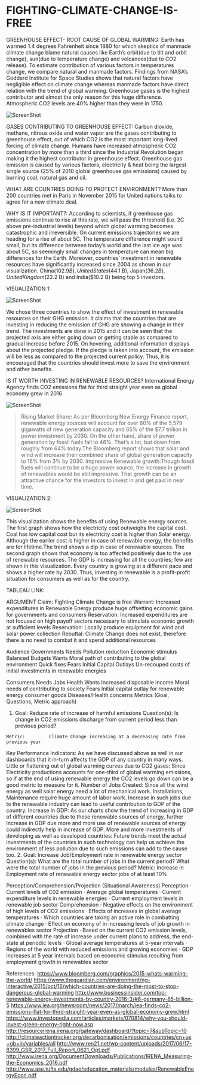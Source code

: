 # FIGHTING-CLIMATE-CHANGE-IS-FREE

GREENHOUSE EFFECT- ROOT CAUSE OF GLOBAL WARMING:
Earth has warmed 1.4 degrees Fahrenheit since 1880 for which skeptics of manmade climate change blame natural causes like Earth’s orbit(due to tilt and orbit change), sun(due to temperature change) and volcanoes(due to CO2 release). 
To estimate contribution of various factors in temperatures change, we compare natural and manmade factors. Findings from NASA’s Goddard Institute for Space Studies shows that natural factors have negligible effect on climate change whereas manmade factors have direct relation with the trend of global warming. Greenhouse gases is the highest contributor and almost the only reason for this huge difference. Atmospheric CO2 levels are 40% higher than they were in 1750.

![ScreenShot](https://user-images.githubusercontent.com/32226479/33513112-2c380a9e-d6f1-11e7-97f8-a3841febbafb.png)

GASES CONTRIBUTING TO GREENHOUSE EFFECT:
Carbon dioxide, methane, nitrous oxide and water vapor are the gases contributing to greenhouse effect, out of which CO2 is the most important long-lived forcing of climate change. Humans have increased atmospheric CO2 concentration by more than a third since the Industrial Revolution began making it the highest contributor in greenhouse effect.
Greenhouse gas emission is caused by various factors, electricity & heat being the largest single source (25% of 2010 global greenhouse gas emissions) caused by burning coal, natural gas and oil.

WHAT ARE COUNTRIES DOING TO PROTECT ENVIRONMENT?
More than 200 countries met in Paris in November 2015 for United nations talks to agree for a new climate deal. 

WHY IS IT IMPORTANT?: According to scientists, if greenhouse gas emissions continue to rise at this rate, we will pass the threshold (i.e. 2C above pre-industrial levels) beyond which global warming becomes catastrophic and irreversible. On current emissions trajectories we are heading for a rise of about 5C. The temperature difference might sound small, but its difference between today’s world and the last ice age was about 5C, so seemingly small changes in temperature can mean big differences for the Earth.
Moreover, countries’ investment in renewable resources have significantly increased since 2004 as shown in our visualization. China($102.9 B), United States($44.1 B), Japan($36.2 B), United Kingdom($22.2 B) and India($10.2 B) being top 5 investors.

VISUALIZATION 1:

![ScreenShot](https://user-images.githubusercontent.com/32226479/33513124-6595eaea-d6f1-11e7-995a-9f2615943ce8.png)

We chose three countries to show the effect of investment in renewable resources on their GHG emission. It claims that the countries that are investing in reducing the emission of GHG are showing a change in their trend. The investments are done in 2015 and it can be seen that the projected axis are either going down or getting stable as compared to gradual increase before 2015. On hovering, additional information displays about the projected pledge. If the pledge is taken into account, the emission will be less as compared to the projected current policy. Thus, it is encouraged that the countries should invest more to save the environment and other benefits.

IS IT WORTH INVESTING IN RENEWABLE RESOURCES?
International Energy Agency finds CO2 emissions flat for third straight year even as global economy grew in 2016

![ScreenShot](https://user-images.githubusercontent.com/32226479/33513144-8324b94c-d6f1-11e7-8810-088abd2af977.png)

> Rising Market Share: As per Bloomberg New Energy Finance report, renewable energy sources will account for over 60% of the 5,579 gigawatts of new generation capacity and 65% of the $7.7 trillion in power investment by 2030. On the other hand, share of power generation by fossil fuels fall to 46%. That’s a lot, but down from roughly from 64% today.The Bloomberg report shows that solar and wind will increase their combined share of global generation capacity to 16% from 3% by 2030.
> Impressive Renewable growth:Though  fossil fuels will continue to be a huge power source, the increase in growth of renewables would be still impressive. That growth can be an attractive chance for the investors to invest in and get paid in near time.

VISUALIZATION 2: 

![ScreenShot](https://user-images.githubusercontent.com/32226479/33513149-acae1e34-d6f1-11e7-91f4-56a59294f20e.png)

This visualization shows the benefits of using Renewable energy sources. The first graph shows how the electricity cost outweighs the capital cost. Coal has low capital cost but its electricity cost is higher than Solar energy. Although the earlier cost is higher in case of renewable energy, the benefits are for lifetime.The trend shows a dip in case of renewable sources.
The second graph shows that economy is too affected positively due to the use of renewable resources. The GDP is increasing  for all the countries; few are shown in this visualization. Every country is growing at a different pace and shows a higher rate by 2030. Thus, investing in renewable is a profit-profit situation for consumers as well as for the country.

TABLEAU LINK: 

ARGUMENT
Claim:    Fighting Climate Change is free
Warrant: Increased expenditures in Renewable Energy produce huge offsetting economic gains for governments and consumers
Reservation: Increased expenditures are not focused on high payoff sectors necessary to stimulate economic growth at sufficient levels
Reservation: Locally produce equipment for wind and solar power collection
Rebuttal: Climate Change does not exist, therefore there is no need to combat it and spend additional resources

Audience
Governments
Needs
 Pollution reduction
 Economic stimulus
 Balanced Budgets
Wants
 Moral path of contributing to the global environment
 Quick fixes
Fears
 Initial Capital Outlays 
 Un-recouped costs of initial investments in renewable energies



Consumers
Needs
 Jobs
 Health
Wants
 Increased disposable income 
Moral needs of contributing to society
Fears
 Initial capital outlay for renewable energy consumer goods
 Diseases/Health concerns
Metrics (Goal, Questions, Metric approach)
1.    Goal:        Reduce rate of increase of harmful emissions
    Question(s):    Is change in CO2 emissions discharge from current period less than previous period?

    Metric:         Climate Change increasing at a decreasing rate from previous year


Key Performance Indicators:
As we have discussed above as well in our dashboards that it in-turn affects the GDP of any country in many ways.
Little or flattening out of global warming curves due to CO2 gases: Since Electricity productions accounts for one-third of global warming emissions, so if at the end of using renewable energy the CO2 levels go down can be a good metric to measure for it.
Number of Jobs Created: Since all the wind energy as well solar energy need a lot of mechanical work. Installations, Maintenance require huge amount of labor work. Increase in such jobs due to the renewable industry can lead to useful contribution to GDP of the country.
Increase in GDP: As our charts show the trend of increasing in GDP of different countries due to these renewable sources of energy, further Increase in GDP due more and more use of renewable sources of energy could indirectly help in increase of GDP.
More and more investments of developing as well as developed countries: Future trends meet the actual investments of the countries in such technology can help us achieve the environment of less pollution due to such emissions can add to the cause too.
2.     Goal:        Increase Job/Employment rate in renewable energy sector
    Question(s):    What are the total number of jobs in the current period?
            What were the total number of jobs in the previous period?
    Metric:        Increase in Employment rate of renewable energy sector jobs of at least 10%

Perception/Comprehension/Projection (Situational Awareness)
Perception
·         Current levels of C02 emission
·         Average global temperatures
·         Current expenditure levels in renewable energies
·         Current employment levels in renewable job sector
Comprehension
·         Negative effects on the environment of high levels of CO2 emissions
·         Effects of increases in global average temperatures
·         Which countries are taking an active role in combatting climate change
·         Effect on economy of in increasing levels of job growth in renewables sector
Projection
·         Based on the current CO2 emission levels, combined with the rate of increase under current plans to address, the end-state at periodic levels
·         Global average temperatures at 5-year intervals
·         Regions of the world with reduced emissions and growing economies
·         GDP increases at 5 year intervals based on economic stimulus resulting from employment growth in renewables sector

References:
https://www.bloomberg.com/graphics/2015-whats-warming-the-world/
https://www.theguardian.com/environment/ng-interactive/2015/oct/16/which-countries-are-doing-the-most-to-stop-dangerous-global-warming
http://www.businessinsider.com/top-renewable-energy-investments-by-country-2016-3/#6-germany-85-billion-5
https://www.iea.org/newsroom/news/2017/march/iea-finds-co2-emissions-flat-for-third-straight-year-even-as-global-economy-grew.html
https://www.investopedia.com/articles/markets/070814/why-you-should-invest-green-energy-right-now.asp
http://resourceirena.irena.org/gateway/dashboard/?topic=7&subTopic=10
http://climateactiontracker.org/decarbonisation/emissions/countries/cn+us+gb+in/variables/all
http://www.ren21.net/wp-content/uploads/2017/06/17-8399_GSR_2017_Full_Report_0621_Opt.pdf
http://www.irena.org/DocumentDownloads/Publications/IRENA_Measuring-the-Economics_2016.pdf
http://www.ase.tufts.edu/gdae/education_materials/modules/RenewableEnergyEcon.pdf

